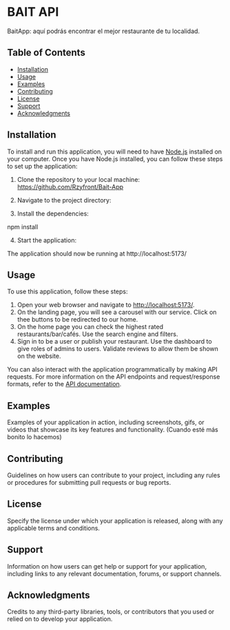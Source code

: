 # BAIT API

BaitApp: aquí podrás encontrar el mejor restaurante de tu localidad.

## Table of Contents

- [Installation](#installation)
- [Usage](#usage)
- [Examples](#examples)
- [Contributing](#contributing)
- [License](#license)
- [Support](#support)
- [Acknowledgments](#acknowledgments)

## Installation

To install and run this application, you will need to have [Node.js](https://nodejs.org/) installed on your computer. Once you have Node.js installed, you can follow these steps to set up the application:

1. Clone the repository to your local machine:
https://github.com/Rzyfront/Bait-App


2. Navigate to the project directory:


3. Install the dependencies:

npm install


4. Start the application:

The application should now be running at http://localhost:5173/

## Usage

To use this application, follow these steps:

1. Open your web browser and navigate to [http://localhost:5173/](http://localhost:5173/).
2. On the landing page, you will see a carousel with our service. Click on thee buttons to be redirected to our home.
3. On the home page you can check the highest rated restaurants/bar/cafés. Use the search engine and filters.
4. Sign in to be a user or publish your restaurant. Use the dashboard to give roles of admins to users. Validate reviews to allow them be shown on the website. 


You can also interact with the application programmatically by making API requests. For more information on the API endpoints and request/response formats, refer to the [API documentation](docs/api.md).

## Examples

Examples of your application in action, including screenshots, gifs, or videos that showcase its key features and functionality. (Cuando esté más bonito lo hacemos)

## Contributing

Guidelines on how users can contribute to your project, including any rules or procedures for submitting pull requests or bug reports.

## License

Specify the license under which your application is released, along with any applicable terms and conditions.

## Support

Information on how users can get help or support for your application, including links to any relevant documentation, forums, or support channels.

## Acknowledgments

Credits to any third-party libraries, tools, or contributors that you used or relied on to develop your application.
